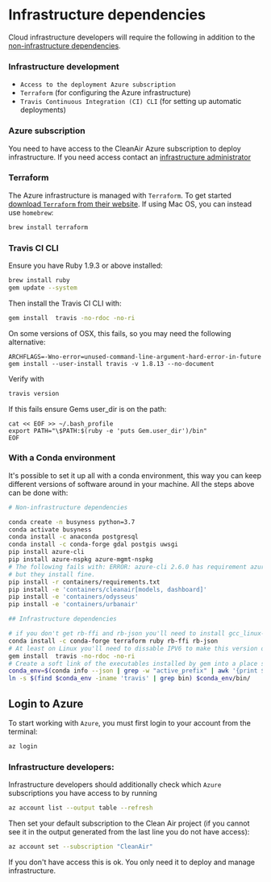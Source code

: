 # Infrastructure dependencies
Cloud infrastructure developers will require the following in addition to the [non-infrastructure dependencies](#Non-infrastructure-development-:sparkles:).

### Infrastructure development
- `Access to the deployment Azure subscription`
- `Terraform` (for configuring the Azure infrastructure)
- `Travis Continuous Integration (CI) CLI` (for setting up automatic deployments)

### Azure subscription
You need to have access to the CleanAir Azure subscription to deploy infrastructure. If you need access contact an [infrastructure administrator](#contributors-:dancers:)

### Terraform 
The Azure infrastructure is managed with `Terraform`. To get started [download `Terraform` from their website](https://www.terraform.io). If using Mac OS, you can instead use `homebrew`:

```bash
brew install terraform
```

### Travis CI CLI
Ensure you have Ruby 1.9.3 or above installed:
```bash
brew install ruby
gem update --system
```

Then install the Travis CI CLI with:
```bash
gem install  travis -no-rdoc -no-ri
```

On some versions of OSX, this fails, so you may need the following alternative:
```
ARCHFLAGS=-Wno-error=unused-command-line-argument-hard-error-in-future gem install --user-install travis -v 1.8.13 --no-document
```

Verify with
```bash
travis version
```

If this fails ensure Gems user_dir is on the path:
```
cat << EOF >> ~/.bash_profile
export PATH="\$PATH:$(ruby -e 'puts Gem.user_dir')/bin"
EOF
```

### With a Conda environment

It's possible to set it up all with a conda environment, this way you can keep different
versions of software around in your machine. All the steps above can be done with:

```bash
# Non-infrastructure dependencies

conda create -n busyness python=3.7
conda activate busyness
conda install -c anaconda postgresql
conda install -c conda-forge gdal postgis uwsgi
pip install azure-cli
pip install azure-nspkg azure-mgmt-nspkg
# The following fails with: ERROR: azure-cli 2.6.0 has requirement azure-storage-blob<2.0.0,>=1.3.1, but you'll have azure-storage-blob 12.3.0 which is incompatible.
# but they install fine.
pip install -r containers/requirements.txt
pip install -e 'containers/cleanair[models, dashboard]'
pip install -e 'containers/odysseus'
pip install -e 'containers/urbanair'

## Infrastructure dependencies

# if you don't get rb-ffi and rb-json you'll need to install gcc_linux-64 and libgcc to build these in order to install travis.
conda install -c conda-forge terraform ruby rb-ffi rb-json
# At least on Linux you'll need to dissable IPV6 to make this version of gem to work.
gem install  travis -no-rdoc -no-ri
# Create a soft link of the executables installed by gem into a place seen within the conda env.
conda_env=$(conda info --json | grep -w "active_prefix" | awk '{print $2}'| sed -e 's/,//' -e 's/"//g')
ln -s $(find $conda_env -iname 'travis' | grep bin) $conda_env/bin/
```


## Login to Azure

To start working with `Azure`, you must first login to your account from the terminal:
```bash
az login
```

### Infrastructure developers:

Infrastructure developers should additionally check which `Azure` subscriptions you have access to by running
```bash
az account list --output table --refresh
```

Then set your default subscription to the Clean Air project (if you cannot see it in the output generated from the last line you do not have access):
```bash
az account set --subscription "CleanAir"
```

If you don't have access this is ok. You only need it to deploy and manage infrastructure. 